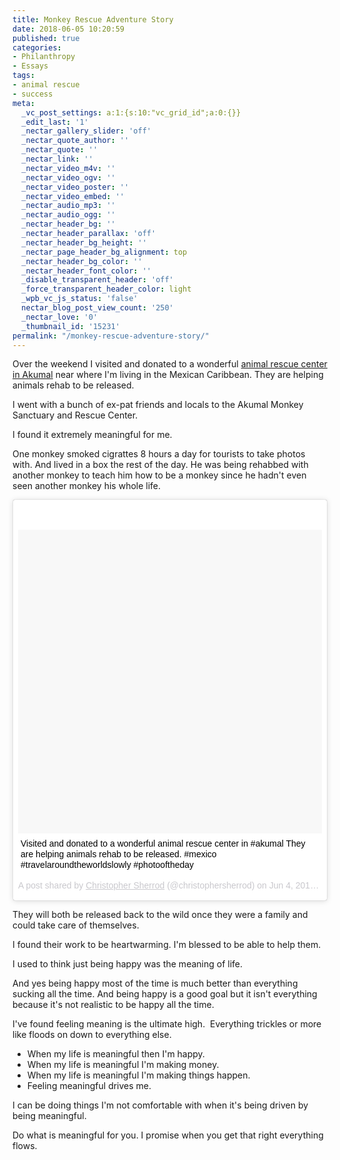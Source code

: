 ```yaml
---
title: Monkey Rescue Adventure Story
date: 2018-06-05 10:20:59
published: true
categories:
- Philanthropy
- Essays
tags:
- animal rescue
- success
meta:
  _vc_post_settings: a:1:{s:10:"vc_grid_id";a:0:{}}
  _edit_last: '1'
  _nectar_gallery_slider: 'off'
  _nectar_quote_author: ''
  _nectar_quote: ''
  _nectar_link: ''
  _nectar_video_m4v: ''
  _nectar_video_ogv: ''
  _nectar_video_poster: ''
  _nectar_video_embed: ''
  _nectar_audio_mp3: ''
  _nectar_audio_ogg: ''
  _nectar_header_bg: ''
  _nectar_header_parallax: 'off'
  _nectar_header_bg_height: ''
  _nectar_page_header_bg_alignment: top
  _nectar_header_bg_color: ''
  _nectar_header_font_color: ''
  _disable_transparent_header: 'off'
  _force_transparent_header_color: light
  _wpb_vc_js_status: 'false'
  nectar_blog_post_view_count: '250'
  _nectar_love: '0'
  _thumbnail_id: '15231'
permalink: "/monkey-rescue-adventure-story/"
---
```

<p>Over the weekend I visited and donated to a wonderful <a href="http://www.akumalmonkeysanctuary.com">animal rescue center in Akumal</a> near where I'm living in the Mexican Caribbean. They are helping animals rehab to be released.</p>
<p>I went with a bunch of ex-pat friends and locals to the Akumal Monkey Sanctuary and Rescue Center.</p>
<p>I found it extremely meaningful for me.</p>
<p>One monkey smoked cigrattes 8 hours a day for tourists to take photos with. And lived in a box the rest of the day. He was being rehabbed with another monkey to teach him how to be a monkey since he hadn't even seen another monkey his whole life.</p>
<blockquote class="instagram-media" style="background: #FFF; border: 0; border-radius: 3px; box-shadow: 0 0 1px 0 rgba(0,0,0,0.5),0 1px 10px 0 rgba(0,0,0,0.15); margin: 1px; max-width: 658px; padding: 0; width: calc(100% - 2px);" data-instgrm-captioned="" data-instgrm-permalink="https://www.instagram.com/p/BjnXN8uFtkC/" data-instgrm-version="8">
<div style="padding: 8px;">
<div style="background: #F8F8F8; line-height: 0; margin-top: 40px; padding: 50% 0; text-align: center; width: 100%;">
<div style="background: url(data:image/png; base64,ivborw0kggoaaaansuheugaaacwaaaascamaaaapwqozaaaabgdbtueaalgpc/xhbqaaaafzukdcak7ohokaaaamuexurczmzpf399fx1+bm5mzy9amaaadisurbvdjlvzxbesmgces5/p8/t9furvcrmu73jwlzosgsiizurcjo/ad+eqjjb4hv8bft+idpqocx1wjosbfhh2xssxeiyn3uli/6mnree07uiwjev8ueowds88ly97kqytlijkktuybbruayvh5wohixmpi5we58ek028czwyuqdlkpg1bkb4nnm+veanfhqn1k4+gpt6ugqcvu2h2ovuif/gwufyy8owepdyzsa3avcqpvovvzzz2vtnn2wu8qzvjddeto90gsy9mvlqtgysy231mxry6i2ggqjrty0l8fxcxfcbbhwrsyyaaaaaelftksuqmcc); display: block; height: 44px; margin: 0 auto -44px; position: relative; top: -22px; width: 44px;"></div>
</div>
<p style="margin: 8px 0 0 0; padding: 0 4px;"><a style="color: #000; font-family: Arial,sans-serif; font-size: 14px; font-style: normal; font-weight: normal; line-height: 17px; text-decoration: none; word-wrap: break-word;" href="https://www.instagram.com/p/BjnXN8uFtkC/" target="_blank" rel="noopener">Visited and donated to a wonderful animal rescue center in #akumal They are helping animals rehab to be released. #mexico #travelaroundtheworldslowly #photooftheday</a></p>
<p style="color: #c9c8cd; font-family: Arial,sans-serif; font-size: 14px; line-height: 17px; margin-bottom: 0; margin-top: 8px; overflow: hidden; padding: 8px 0 7px; text-align: center; text-overflow: ellipsis; white-space: nowrap;">A post shared by <a style="color: #c9c8cd; font-family: Arial,sans-serif; font-size: 14px; font-style: normal; font-weight: normal; line-height: 17px;" href="https://www.instagram.com/christophersherrod/" target="_blank" rel="noopener"> Christopher Sherrod</a> (@christophersherrod) on <time style="font-family: Arial,sans-serif; font-size: 14px; line-height: 17px;" datetime="2018-06-04T19:48:18+00:00">Jun 4, 2018 at 12:48pm PDT</time></p>
</div>
</blockquote>
<p><script async defer src="//www.instagram.com/embed.js"></script></p>
<p>They will both be released back to the wild once they were a family and could take care of themselves.</p>
<p>I found their work to be heartwarming. I'm blessed to be able to help them.</p>
<p>I used to think just being happy was the meaning of life.</p>
<p>And yes being happy most of the time is much better than everything sucking all the time. And being happy is a good goal but it isn't everything because it's not realistic to be happy all the time.</p>
<p>I've found feeling meaning is the ultimate high.  Everything trickles or more like floods on down to everything else.</p>
<ul>
<li>When my life is meaningful then I'm happy.</li>
<li>When my life is meaningful I'm making money.</li>
<li>When my life is meaningful I'm making things happen.</li>
<li>Feeling meaningful drives me.</li>
</ul>
<p>I can be doing things I'm not comfortable with when it's being driven by being meaningful.</p>
<p>Do what is meaningful for you. I promise when you get that right everything flows.</p>

